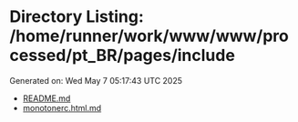 # Directory Listing: /home/runner/work/www/www/processed/pt_BR/pages/include
Generated on: Wed May  7 05:17:43 UTC 2025

- [README.md](README.md)
- [monotonerc.html.md](monotonerc.html.md)
